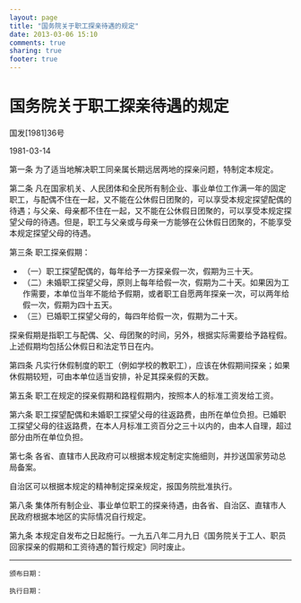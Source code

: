 ```yaml
---
layout: page
title: "国务院关于职工探亲待遇的规定"
date: 2013-03-06 15:10
comments: true
sharing: true
footer: true
---
```



#  国务院关于职工探亲待遇的规定


国发[1981]36号

1981-03-14

第一条 为了适当地解决职工同亲属长期远居两地的探亲问题，特制定本规定。

第二条 凡在国家机关、人民团体和全民所有制企业、事业单位工作满一年的固定职工，与配偶不住在一起，又不能在公休假日团聚的，可以享受本规定探望配偶的待遇；与父亲、母亲都不住在一起，又不能在公休假日团聚的，可以享受本规定探望父母的待遇。但是，职工与父亲或与母亲一方能够在公休假日团聚的，不能享受本规定探望父母的待遇。

第三条 职工探亲假期：

* （一）职工探望配偶的，每年给予一方探亲假一次，假期为三十天。
* （二）未婚职工探望父母，原则上每年给假一次，假期为二十天。如果因为工作需要，本单位当年不能给予假期，或者职工自愿两年探亲一次，可以两年给假一次，假期为四十五天。
* （三）已婚职工探望父母的，每四年给假一次，假期为二十天。

探亲假期是指职工与配偶、父、母团聚的时间，另外，根据实际需要给予路程假。上述假期均包括公休假日和法定节日在内。

第四条 凡实行休假制度的职工（例如学校的教职工），应该在休假期间探亲；如果休假期较短，可由本单位适当安排，补足其探亲假的天数。

第五条 职工在规定的探亲假期和路程假期内，按照本人的标准工资发给工资。

第六条 职工探望配偶和未婚职工探望父母的往返路费，由所在单位负担。已婚职工探望父母的往返路费，在本人月标准工资百分之三十以内的，由本人自理，超过部分由所在单位负担。

第七条 各省、直辖市人民政府可以根据本规定制定实施细则，并抄送国家劳动总局备案。

自治区可以根据本规定的精神制定探亲规定，报国务院批准执行。

第八条 集体所有制企业、事业单位职工的探亲待遇，由各省、自治区、直辖市人民政府根据本地区的实际情况自行规定。

第九条 本规定自发布之日起施行。一九五八年二月九日《国务院关于工人、职员回家探亲的假期和工资待遇的暂行规定》同时废止。


---

	颁布日期： 

	执行日期：

